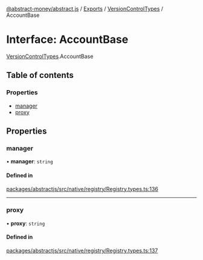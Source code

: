 [@abstract-money/abstract.js](../README.md) / [Exports](../modules.md) / [VersionControlTypes](../modules/VersionControlTypes.md) / AccountBase

# Interface: AccountBase

[VersionControlTypes](../modules/VersionControlTypes.md).AccountBase

## Table of contents

### Properties

- [manager](VersionControlTypes.AccountBase.md#manager)
- [proxy](VersionControlTypes.AccountBase.md#proxy)

## Properties

### manager

• **manager**: `string`

#### Defined in

[packages/abstractjs/src/native/registry/Registry.types.ts:136](https://github.com/AbstractSDK/frontend/blob/07410073/packages/abstractjs/src/native/registry/Registry.types.ts#L136)

___

### proxy

• **proxy**: `string`

#### Defined in

[packages/abstractjs/src/native/registry/Registry.types.ts:137](https://github.com/AbstractSDK/frontend/blob/07410073/packages/abstractjs/src/native/registry/Registry.types.ts#L137)
